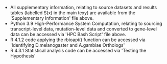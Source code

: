 - All supplementary information, relating to source datasets and results tables (labelled S(x) in the main texy) are available from the 'Supplementary Information' file above.
- Python 3.9 High-Performance System Computation, relating to sourcing transcript-level data, mutation-level data and converted to gene-level data can be accessed via 'HPC Bash Script' file above.
- R 4.1.2 code applying the rbioapi() function can be accessed via 'Identifying D.melanogaster and A.gambiae Orthologs'
- R 4.3.1 Statistical analysis code can be accessed via 'Testing the Hypothesis'
